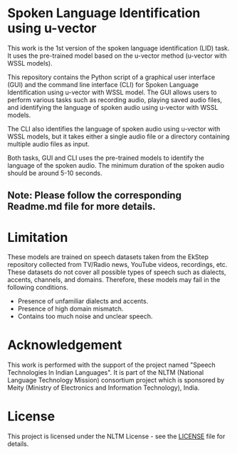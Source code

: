 # Spoken Language Identification using u-vector

This work is the 1st version of the spoken language identification (LID) task. It uses the pre-trained model based on the u-vector method (u-vector with WSSL models).

This repository contains the Python script of a graphical user interface (GUI) and the command line interface (CLI) for Spoken Language Identification using u-vector with WSSL model. The GUI allows users to perform various tasks such as recording audio, playing saved audio files, and identifying the language of spoken audio using u-vector with WSSL models. 

The CLI also identifies the language of spoken audio using u-vector with WSSL models, but it takes either a single audio file or a directory containing multiple audio files as input. 

Both tasks, GUI and CLI uses the pre-trained models to identify the language of the spoken audio. The minimum duration of the spoken audio should be around 5-10 seconds.

## Note: Please follow the corresponding Readme.md file for more details.

# Limitation
These models are trained on speech datasets taken from the EkStep repository collected from TV/Radio news, YouTube videos, recordings, etc. These datasets do not cover all possible types of speech such as dialects, accents, channels, and domains. Therefore, these models may fail in the following conditions.

- Presence of unfamiliar dialects and accents.
- Presence of high domain mismatch.
- Contains too much noise and unclear speech.

# Acknowledgement

This work is performed with the support of the project named "Speech Technologies In Indian Languages". It is part of the NLTM (National Language Technology Mission) consortium project which is sponsored by Meity (Ministry of Electronics and Information Technology), India.


# License

This project is licensed under the NLTM License - see the [LICENSE](LICENSE) file for details.

